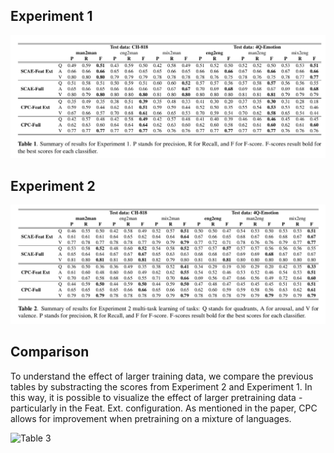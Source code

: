 ## Experiment 1

![Table 1][table1]

## Experiment 2

![Table 2][table2]

## Comparison

To understand the effect of larger training data, we compare the previous tables by substracting the scores from Experiment 2 and Experiment 1. In this way, it is possible to visualize the effect of larger pretraining data - particularly in the Feat. Ext. configuration. As mentioned in the paper, CPC allows for improvement when pretraining on a mixture of languages.

![Table 3][table3]

[table1]: https://github.com/juansgomez87/lang-sens-mer/blob/master/img/exp1.png "Table 1"
[table2]: https://github.com/juansgomez87/lang-sens-mer/blob/master/img/exp2.png "Table 2"
[table3]: https://github.com/juansgomez87/lang-sens-mer/blob/master/img/comp.png "Table 3"

